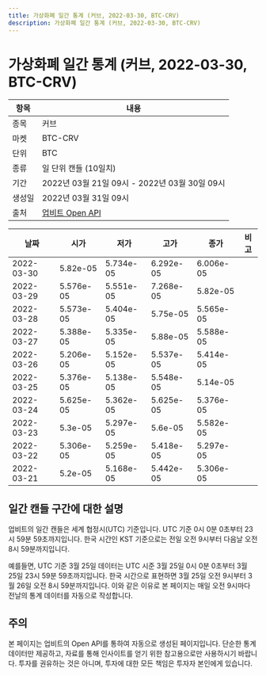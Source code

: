 ```yaml
---
title: 가상화폐 일간 통계 (커브, 2022-03-30, BTC-CRV)
description: 가상화폐 일간 통계 (커브, 2022-03-30, BTC-CRV)
---
```



가상화폐 일간 통계 (커브, 2022-03-30, BTC-CRV)
===

|항목|내용|
|--|--|
|종목|커브|
|마켓|BTC-CRV|
|단위|BTC|
|종류|일 단위 캔들 (10일치)|
|기간|2022년 03월 21일 09시 - 2022년 03월 30일 09시|
|생성일|2022년 03월 31일 09시|
|출처|[업비트 Open API](https://docs.upbit.com)|


|날짜|시가|저가|고가|종가|비고|
|--|--|--|--|--|--|
|2022-03-30|5.82e-05|5.734e-05|6.292e-05|6.006e-05|    |
|2022-03-29|5.576e-05|5.551e-05|7.268e-05|5.82e-05|    |
|2022-03-28|5.573e-05|5.404e-05|5.75e-05|5.565e-05|    |
|2022-03-27|5.388e-05|5.335e-05|5.88e-05|5.588e-05|    |
|2022-03-26|5.206e-05|5.152e-05|5.537e-05|5.414e-05|    |
|2022-03-25|5.376e-05|5.138e-05|5.548e-05|5.14e-05|    |
|2022-03-24|5.625e-05|5.362e-05|5.625e-05|5.376e-05|    |
|2022-03-23|5.3e-05|5.297e-05|5.6e-05|5.582e-05|    |
|2022-03-22|5.306e-05|5.259e-05|5.418e-05|5.297e-05|    |
|2022-03-21|5.2e-05|5.168e-05|5.442e-05|5.306e-05|    |


일간 캔들 구간에 대한 설명
---


업비트의 일간 캔들은 세계 협정시(UTC) 기준입니다. 
UTC 기준 0시 0분 0초부터 23시 59분 59초까지입니다. 
한국 시간인 KST 기준으로는 전일 오전 9시부터 다음날 오전 8시 59분까지입니다. 


예를들면, UTC 기준 3월 25일 데이터는 UTC 시준 3월 25일 0시 0분 0초부터 3월 25일 23시 59분 59초까지입니다. 
한국 시간으로 표현하면 3월 25일 오전 9시부터 3월 26일 오전 8시 59분까지입니다. 
이와 같은 이유로 본 페이지는 매일 오전 9시마다 전날의 통계 데이터를 자동으로 작성합니다. 


주의
---


본 페이지는 업비트의 Open API를 통하여 자동으로 생성된 페이지입니다. 
단순한 통계 데이터만 제공하고, 자료를 통해 인사이트를 얻기 위한 참고용으로만 사용하시기 바랍니다. 
투자를 권유하는 것은 아니며, 투자에 대한 모든 책임은 투자자 본인에게 있습니다. 
